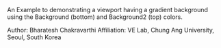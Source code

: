 An Example to demonstrating a viewport having a gradient background using the Background (bottom) and Background2 (top) colors.

Author: Bharatesh Chakravarthi
Affiliation: VE Lab, Chung Ang University, Seoul, South Korea
